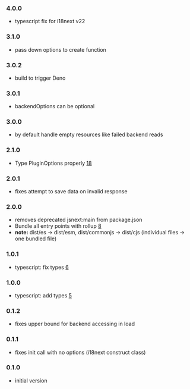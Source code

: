 ### 4.0.0

- typescript fix for i18next v22

### 3.1.0

- pass down options to create function

### 3.0.2

- build to trigger Deno

### 3.0.1

- backendOptions can be optional

### 3.0.0

- by default handle empty resources like failed backend reads

### 2.1.0

- Type PluginOptions properly [18](https://github.com/i18next/i18next-chained-backend/pull/18)

### 2.0.1

- fixes attempt to save data on invalid response

### 2.0.0

- removes deprecated jsnext:main from package.json
- Bundle all entry points with rollup [8](https://github.com/i18next/i18next-chained-backend/pull/8)
- **note:** dist/es -> dist/esm, dist/commonjs -> dist/cjs (individual files -> one bundled file)

### 1.0.1

- typescript: fix types [6](https://github.com/i18next/i18next-chained-backend/pull/6)

### 1.0.0

- typescript: add types [5](https://github.com/i18next/i18next-chained-backend/pull/5)

### 0.1.2

- fixes upper bound for backend accessing in load

### 0.1.1

- fixes init call with no options (i18next construct class)

### 0.1.0

- initial version
